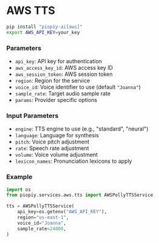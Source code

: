 # AWS TTS

```bash
pip install "piopiy-ai[aws]"
export AWS_API_KEY=your_key
```

### Parameters

- `api_key`: API key for authentication
- `aws_access_key_id`: AWS access key ID
- `aws_session_token`: AWS session token
- `region`: Region for the service
- `voice_id`: Voice identifier to use (default `"Joanna"`)
- `sample_rate`: Target audio sample rate
- `params`: Provider specific options

### Input Parameters

- `engine`: TTS engine to use (e.g., "standard", "neural")
- `language`: Language for synthesis
- `pitch`: Voice pitch adjustment
- `rate`: Speech rate adjustment
- `volume`: Voice volume adjustment
- `lexicon_names`: Pronunciation lexicons to apply

### Example

```python
import os
from piopiy.services.aws.tts import AWSPollyTTSService

tts = AWSPollyTTSService(
    api_key=os.getenv("AWS_API_KEY"),
    region="us-east-1",
    voice_id="Joanna",
    sample_rate=24000,
)
```
